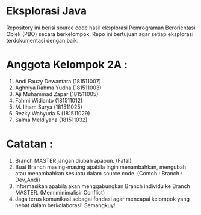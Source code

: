 # Eksplorasi Java
Repository ini berisi source code hasil eksplorasi Pemrograman Berorientasi Objek (PBO) secara berkelompok. Repo ini bertujuan agar setiap eksplorasi terdokumentasi dengan baik.

# Anggota Kelompok 2A :
1. Andi Fauzy Dewantara		(181511007)
2. Aghniya Rahma Yudha		(181511003)
3. Aji Muhammad Zapar		(181511005)
4. Fahmi Widianto		(181511012)
5. M. Ilham Surya		(181511025)
6. Rezky Wahyuda S		(181511029)
7. Salma Meldiyana		(181511032)

# Catatan :
1. Branch MASTER jangan diubah apapun. (Fatal)
2. Buat Branch masing-masing apabila ingin menambahkan, mengubah atau menambahkan sesuatu dalam source code. (Contoh : Branch : Dev_Andi)
3. Informasikan apabila akan menggabungkan Branch individu ke Branch MASTER. (Memiminimalisir Conflict)
4. Jaga terus komunikasi sebagai fondasi agar mencapai kelompok yang hebat dalam berkolaborasi! Semangkuy!